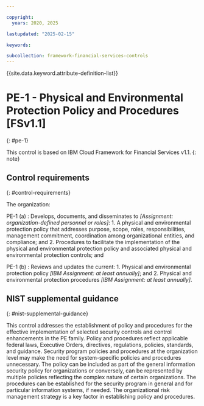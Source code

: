 ```yaml
---

copyright:
  years: 2020, 2025

lastupdated: "2025-02-15"

keywords:

subcollection: framework-financial-services-controls
---
```


{{site.data.keyword.attribute-definition-list}}

               
# PE-1 - Physical and Environmental Protection Policy and Procedures [FSv1.1]
{: #pe-1}

This control is based on IBM Cloud Framework for Financial Services v1.1.
{: note}


## Control requirements
{: #control-requirements}

The organization:

PE-1 (a)
    : Develops, documents, and disseminates to _[Assignment: organization-defined personnel or roles]_:
      1. A physical and environmental protection policy that addresses purpose, scope, roles, responsibilities, management commitment, coordination among organizational entities, and compliance; and
      2. Procedures to facilitate the implementation of the physical and environmental protection policy and associated physical and environmental protection controls; and

PE-1 (b)
    : Reviews and updates the current:
      1. Physical and environmental protection policy _[IBM Assignment: at least annually]_; and
      2. Physical and environmental protection procedures _[IBM Assignment: at least annually]_.

## NIST supplemental guidance
{: #nist-supplemental-guidance}

This control addresses the establishment of policy and procedures for the effective implementation of selected security controls and control enhancements in the PE family. Policy and procedures reflect applicable federal laws, Executive Orders, directives, regulations, policies, standards, and guidance. Security program policies and procedures at the organization level may make the need for system-specific policies and procedures unnecessary. The policy can be included as part of the general information security policy for organizations or conversely, can be represented by multiple policies reflecting the complex nature of certain organizations. The procedures can be established for the security program in general and for particular information systems, if needed. The organizational risk management strategy is a key factor in establishing policy and procedures.






